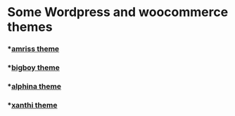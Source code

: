 # Some Wordpress and woocommerce themes

### *[amriss theme](https://www.amrisseedsoil.co.uk)
### *[bigboy theme](https://www.bigboybrandzzonline.com)
### *[alphina theme](https://www.alphina.co.uk)
### *[xanthi theme](https://www.declondon.com)